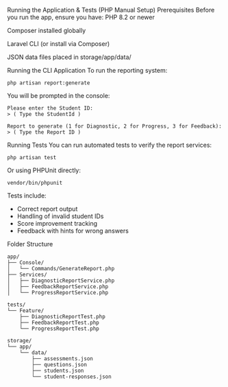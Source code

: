 Running the Application & Tests (PHP Manual Setup)
Prerequisites
Before you run the app, ensure you have:
PHP 8.2 or newer


Composer installed globally


Laravel CLI (or install via Composer)


JSON data files placed in storage/app/data/



Running the CLI Application
To run the reporting system:
```
php artisan report:generate
```

You will be prompted in the console:
```
Please enter the Student ID:
> ( Type the StudentId )
```
```
Report to generate (1 for Diagnostic, 2 for Progress, 3 for Feedback):
> ( Type the Report ID )
```

Running Tests
You can run automated tests to verify the report services:
```
php artisan test
```
Or using PHPUnit directly:
```
vendor/bin/phpunit
```

Tests include:
- Correct report output
- Handling of invalid student IDs
- Score improvement tracking
- Feedback with hints for wrong answers

Folder Structure 
```
app/
├── Console/
│   └── Commands/GenerateReport.php
├── Services/
│   ├── DiagnosticReportService.php
│   ├── FeedbackReportService.php
│   └── ProgressReportService.php

tests/
└── Feature/
    ├── DiagnosticReportTest.php
    ├── FeedbackReportTest.php
    └── ProgressReportTest.php

storage/
└── app/
    └── data/
        ├── assessments.json
        ├── questions.json
        ├── students.json
        └── student-responses.json

```
